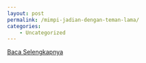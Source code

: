 ```yaml
---
layout: post
permalink: /mimpi-jadian-dengan-teman-lama/
categories:
    - Uncategorized
---
```


[Baca Selengkapnya](/04)